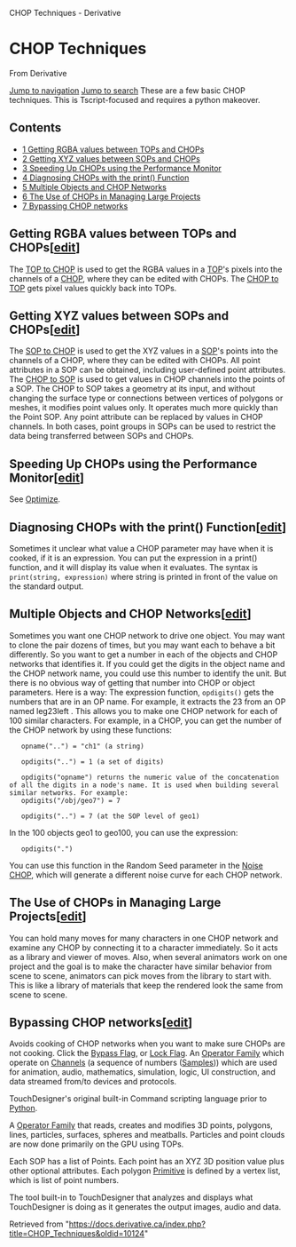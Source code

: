 

CHOP Techniques - Derivative




# CHOP Techniques
From Derivative

[Jump to navigation](#mw-head)
[Jump to search](#searchInput)
These are a few basic CHOP techniques. This is Tscript-focused and requires a python makeover.
## Contents
* [1 Getting RGBA values between TOPs and CHOPs](#Getting_RGBA_values_between_TOPs_and_CHOPs)
* [2 Getting XYZ values between SOPs and CHOPs](#Getting_XYZ_values_between_SOPs_and_CHOPs)
* [3 Speeding Up CHOPs using the Performance Monitor](#Speeding_Up_CHOPs_using_the_Performance_Monitor)
* [4 Diagnosing CHOPs with the print() Function](#Diagnosing_CHOPs_with_the_print()_Function)
* [5 Multiple Objects and CHOP Networks](#Multiple_Objects_and_CHOP_Networks)
* [6 The Use of CHOPs in Managing Large Projects](#The_Use_of_CHOPs_in_Managing_Large_Projects)
* [7 Bypassing CHOP networks](#Bypassing_CHOP_networks)
## Getting RGBA values between TOPs and CHOPs[[edit](https://docs.derivative.ca/index.php?title=CHOP_Techniques&action=edit&section=1 "Edit section: Getting RGBA values between TOPs and CHOPs")]
The [TOP to CHOP](TOP_to_CHOP.html "TOP to CHOP") is used to get the RGBA values in a [TOP](TOP.html "TOP")'s pixels into the channels of a [CHOP](CHOP.html "CHOP"), where they can be edited with CHOPs.
The [CHOP to TOP](CHOP_to_TOP.html "CHOP to TOP") gets pixel values quickly back into TOPs.
## Getting XYZ values between SOPs and CHOPs[[edit](https://docs.derivative.ca/index.php?title=CHOP_Techniques&action=edit&section=2 "Edit section: Getting XYZ values between SOPs and CHOPs")]
The [SOP to CHOP](SOP_to_CHOP.html "SOP to CHOP") is used to get the XYZ values in a [SOP](SOP.html "SOP")'s points into the channels of a CHOP, where they can be edited with CHOPs. All point attributes in a SOP can be obtained, including user-defined point attributes.
The [CHOP to SOP](CHOP_to_SOP.html "CHOP to SOP") is used to get values in CHOP channels into the points of a SOP. The CHOP to SOP takes a geometry at its input, and without changing the surface type or connections between vertices of polygons or meshes, it modifies point values only. It operates much more quickly than the Point SOP.
Any point attribute can be replaced by values in CHOP channels.
In both cases, point groups in SOPs can be used to restrict the data being transferred between SOPs and CHOPs.
## Speeding Up CHOPs using the Performance Monitor[[edit](https://docs.derivative.ca/index.php?title=CHOP_Techniques&action=edit&section=3 "Edit section: Speeding Up CHOPs using the Performance Monitor")]
See [Optimize](Optimize.html "Optimize").
## Diagnosing CHOPs with the print() Function[[edit](https://docs.derivative.ca/index.php?title=CHOP_Techniques&action=edit&section=4 "Edit section: Diagnosing CHOPs with the print() Function")]
Sometimes it unclear what value a CHOP parameter may have when it is cooked, if it is an expression. You can put the expression in a print() function, and it will display its value when it evaluates. The syntax is `print(string, expression)` where string is printed in front of the value on the standard output.
## Multiple Objects and CHOP Networks[[edit](https://docs.derivative.ca/index.php?title=CHOP_Techniques&action=edit&section=5 "Edit section: Multiple Objects and CHOP Networks")]
Sometimes you want one CHOP network to drive one object. You may want to clone the pair dozens of times, but you may want each to behave a bit differently. So you want to get a number in each of the objects and CHOP networks that identifies it.
If you could get the digits in the object name and the CHOP network name, you could use this number to identify the unit. But there is no obvious way of getting that number into CHOP or object parameters. Here is a way:
The expression function, `opdigits()` gets the numbers that are in an OP name. For example, it extracts the 23 from an OP named leg23left .
This allows you to make one CHOP network for each of 100 similar characters. For example, in a CHOP, you can get the number of the CHOP network by using these functions:
```
   opname("..") = "ch1" (a string)
```
```
   opdigits("..") = 1 (a set of digits)
```
```
   opdigits("opname") returns the numeric value of the concatenation of all the digits in a node's name. It is used when building several similar networks. For example:
   opdigits("/obj/geo7") = 7
```
```
   opdigits("..") = 7 (at the SOP level of geo1)
```
In the 100 objects geo1 to geo100, you can use the expression:
```
   opdigits(".")
```
You can use this function in the Random Seed parameter in the [Noise CHOP](Noise_CHOP.html "Noise CHOP"), which will generate a different noise curve for each CHOP network.
## The Use of CHOPs in Managing Large Projects[[edit](https://docs.derivative.ca/index.php?title=CHOP_Techniques&action=edit&section=6 "Edit section: The Use of CHOPs in Managing Large Projects")]
You can hold many moves for many characters in one CHOP network and examine any CHOP by connecting it to a character immediately. So it acts as a library and viewer of moves. Also, when several animators work on one project and the goal is to make the character have similar behavior from scene to scene, animators can pick moves from the library to start with. This is like a library of materials that keep the rendered look the same from scene to scene.
## Bypassing CHOP networks[[edit](https://docs.derivative.ca/index.php?title=CHOP_Techniques&action=edit&section=7 "Edit section: Bypassing CHOP networks")]
Avoids cooking of CHOP networks when you want to make sure CHOPs are not cooking. Click the [Bypass Flag](Bypass_Flag.html "Bypass Flag"), or [Lock Flag](Lock_Flag.html "Lock Flag").
An [Operator Family](Operator_Family.html "Operator Family") which operate on [Channels](Channel.html "Channel") (a sequence of numbers ([Samples](Sample.html "Sample"))) which are used for animation, audio, mathematics, simulation, logic, UI construction, and data streamed from/to devices and protocols.

TouchDesigner's original built-in Command scripting language prior to [Python](Python.html "Python").

A [Operator Family](Operator_Family.html "Operator Family") that reads, creates and modifies 3D points, polygons, lines, particles, surfaces, spheres and meatballs. Particles and point clouds are now done primarily on the GPU using TOPs.

Each SOP has a list of Points. Each point has an XYZ 3D position value plus other optional attributes. Each polygon [Primitive](Primitive.html "Primitive") is defined by a vertex list, which is list of point numbers.

The tool built-in to TouchDesigner that analyzes and displays what TouchDesigner is doing as it generates the output images, audio and data.

Retrieved from "<https://docs.derivative.ca/index.php?title=CHOP_Techniques&oldid=10124>"